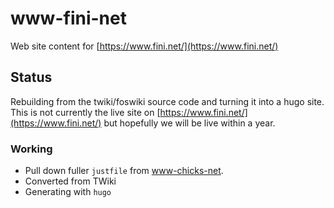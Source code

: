 # www-fini-net

Web site content for [https://www.fini.net/](https://www.fini.net/)

## Status

Rebuilding from the twiki/foswiki source code and turning it into a hugo site.
This is not currently the live site on [https://www.fini.net/](https://www.fini.net/)
but hopefully we will be live within a year.

### Working

- Pull down fuller `justfile` from [www-chicks-net](https://github.com/chicks-net/www-chicks-net).
- Converted from TWiki
- Generating with `hugo`
